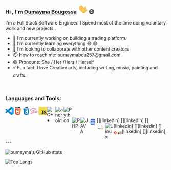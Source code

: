 <h3> Hi , I'm <a href="https://www.linkedin.com/in/oumayma-bougossa-76b438188/" target="_blank"> Oumayma Bougossa</a> <img src="https://raw.githubusercontent.com/ABSphreak/ABSphreak/master/gifs/Hi.gif" width="30px"> 😄 </h3>

 I'm a Full Stack Software Engineer. I Spend most of the time doing  voluntary work  and new projects .

- 🔭 I’m currently working on building a trading platform.
- 🌱 I’m currently learning everything 😄 😄
- 👯  I’m looking to collaborate with other content creators 
- 📫 How to reach me: oumaymabou257@gmail.com
- 😄 Pronouns: She / Her /Hers / Herself
- ⚡ Fun fact:  I love Creative arts, including writing, music, painting and crafts.
<br />

### Languages and Tools:

[<img align="left" alt="Visual Studio Code" width="26px" src="https://raw.githubusercontent.com/github/explore/80688e429a7d4ef2fca1e82350fe8e3517d3494d/topics/visual-studio-code/visual-studio-code.png" />][linkedin]
[<img align="left" alt="HTML5" width="26px" src="https://raw.githubusercontent.com/github/explore/80688e429a7d4ef2fca1e82350fe8e3517d3494d/topics/html/html.png" />][linkedin]
[<img align="left" alt="CSS3" width="26px" src="https://raw.githubusercontent.com/github/explore/80688e429a7d4ef2fca1e82350fe8e3517d3494d/topics/css/css.png" />][linkedin]
[<img align="left" alt="Sass" width="26px" src="https://raw.githubusercontent.com/github/explore/80688e429a7d4ef2fca1e82350fe8e3517d3494d/topics/sass/sass.png" />][linkedin]
[<img align="left" alt="JavaScript" width="26px" src="https://raw.githubusercontent.com/github/explore/80688e429a7d4ef2fca1e82350fe8e3517d3494d/topics/javascript/javascript.png" />][linkedin]
[<img align="left" alt="C++" width="26px" src="https://user-images.githubusercontent.com/38113942/115967996-72056680-a52d-11eb-92f6-a46a6fb451d5.png" />][linkedin]
[<img align="left" alt="android" width="26px" src="https://user-images.githubusercontent.com/58654884/116001382-1a7a0000-a5ec-11eb-8a27-7c3e19169f5c.png" />][linkedin]
[<img align="left" alt="Python" width="26px" src="https://user-images.githubusercontent.com/38113942/115968039-982b0680-a52d-11eb-8dfc-69753ce0db90.png" />][linkedin] 

<br />
<br />
[<img align="left" alt="PHP" width="26px" src="https://user-images.githubusercontent.com/38113942/115968061-c1e42d80-a52d-11eb-9331-e0f4e4f510ed.png" />][linkedin] 
[<img align="left" alt="JAVA" width="26px" src="https://user-images.githubusercontent.com/38113942/115968082-e50edd00-a52d-11eb-9b81-4850d6ad1c75.png" />][linkedin] 
[<img align="left" alt="SQL" width="26px" src="https://raw.githubusercontent.com/github/explore/80688e429a7d4ef2fca1e82350fe8e3517d3494d/topics/sql/sql.png" />][linkedin]
[<img align="left" alt="MSL" width="26px" src="https://raw.githubusercontent.com/github/explore/80688e429a7d4ef2fca1e82350fe8e3517d3494d/topics/mysql/mysql.png" />][linkedin]
[<img align="left" alt="Linux" width="26px" src="https://user-images.githubusercontent.com/38113942/115967881-fe635980-a52c-11eb-8d64-4e8c87e93e17.png" />][linkedin]
[<img align="left" alt="Git" width="26px" src="https://raw.githubusercontent.com/github/explore/80688e429a7d4ef2fca1e82350fe8e3517d3494d/topics/git/git.png" />][linkedin]

<br>
</br>
---

![oumayma's GitHub stats](https://github-readme-stats.vercel.app/api?username=oumaymabg&show_icons=true&count_private=true)

[linkedin]: https://www.linkedin.com/in/oumayma-bougossa-76b438188

[![Top Langs](https://github-readme-stats.vercel.app/api/top-langs/?username=oumaymabg&layout=compact&langs_count=8)](https://github.com/oumaymabg/github-readme-stats)
